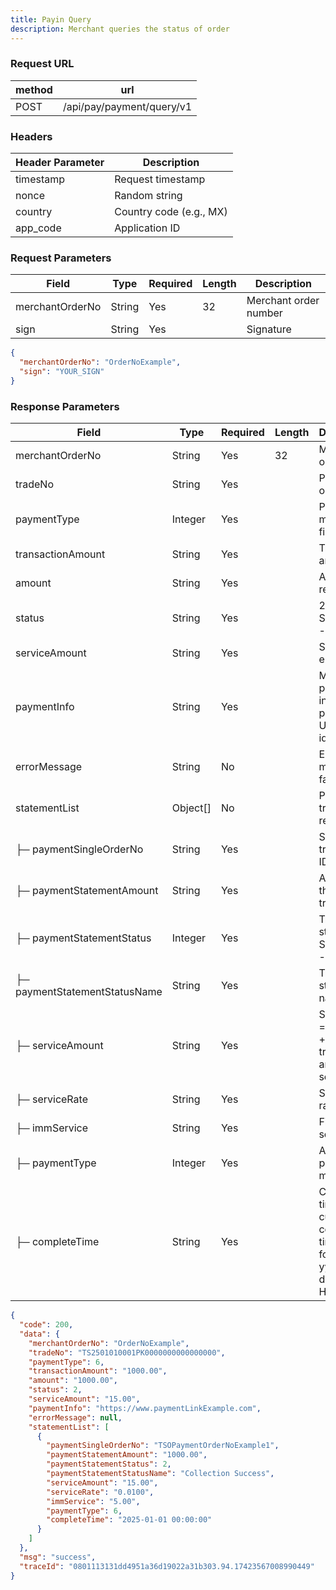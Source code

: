 ```yaml
---
title: Payin Query
description: Merchant queries the status of order
---
```


### Request URL

| method | url                       |
| ------ | ------------------------- |
| POST   | /api/pay/payment/query/v1 |

### Headers

| Header Parameter | Description             |
|------------------|-------------------------|
| timestamp        | Request timestamp       |
| nonce            | Random string           |
| country          | Country code (e.g., MX) |
| app_code         | Application ID          |

### Request Parameters


| Field           | Type   | Required | Length | Description           |
| --------------- | ------ | -------- | ------ | --------------------- |
| merchantOrderNo | String | Yes      | 32     | Merchant order number |
| sign            | String | Yes      |        | Signature             |


```json title= request example
{
  "merchantOrderNo": "OrderNoExample",
  "sign": "YOUR_SIGN"
}
```

### Response Parameters


| Field                         | Type      | Required | Length | Description                                                                                      |
| ----------------------------- | --------- | -------- | ------ |--------------------------------------------------------------------------------------------------|
| merchantOrderNo               | String    | Yes      | 32     | Merchant order ID                                                                                |
| tradeNo                       | String    | Yes      |        | Platform order ID                                                                                |
| paymentType                   | Integer   | Yes      |        | Payment method: fixed as 0                                                                       |
| transactionAmount             | String    | Yes      |        | Transaction amount                                                                               |
| amount                        | String    | Yes      |        | Amount received                                                                                  |
| status                        | String    | Yes      |        | 2 - Success, 3 - Failed                                                                          |
| serviceAmount                 | String    | Yes      |        | Service fee, e.g., 18.02                                                    |
| paymentInfo                   | String    | Yes      |        | Main payment info, e.g., payment URL or identifier                          |
| errorMessage                  | String    | No       |        | Error message if failed                                                     |
| statementList                 | Object\[] | No       |        | Payment transaction records                                                                      |
| ├─ paymentSingleOrderNo       | String    | Yes      |        | Single transaction ID                                                                            |
| ├─ paymentStatementAmount     | String    | Yes      |        | Amount of this transaction                                                                       |
| ├─ paymentStatementStatus     | Integer   | Yes      |        | Transaction status: 2 - Success, 3 - Failed                                                      |
| ├─ paymentStatementStatusName | String    | Yes      |        | Transaction status name                                                                          |
| ├─ serviceAmount              | String    | Yes      |        | Service fee = fixed fee + transaction amount × service rate                 |
| ├─ serviceRate                | String    | Yes      |        | Service rate                                                                |
| ├─ immService                 | String    | Yes      |        | Fixed service fee                                                           |
| ├─ paymentType                | Integer   | Yes      |        | Actual payment method                                                       |
| ├─ completeTime               | String    | Yes      |        | Completion time in current country timezone, format: yyyy-MM-dd HH:mm:ss  |

```json title= response example
{
  "code": 200,
  "data": {
    "merchantOrderNo": "OrderNoExample",
    "tradeNo": "TS2501010001PK0000000000000000",
    "paymentType": 6,
    "transactionAmount": "1000.00",
    "amount": "1000.00",
    "status": 2,
    "serviceAmount": "15.00",
    "paymentInfo": "https://www.paymentLinkExample.com",
    "errorMessage": null,
    "statementList": [
      {
        "paymentSingleOrderNo": "TSOPaymentOrderNoExample1",
        "paymentStatementAmount": "1000.00",
        "paymentStatementStatus": 2,
        "paymentStatementStatusName": "Collection Success",
        "serviceAmount": "15.00",
        "serviceRate": "0.0100",
        "immService": "5.00",
        "paymentType": 6,
        "completeTime": "2025-01-01 00:00:00"
      }
    ]
  },
  "msg": "success",
  "traceId": "0801113131dd4951a36d19022a31b303.94.17423567008990449"
}
```